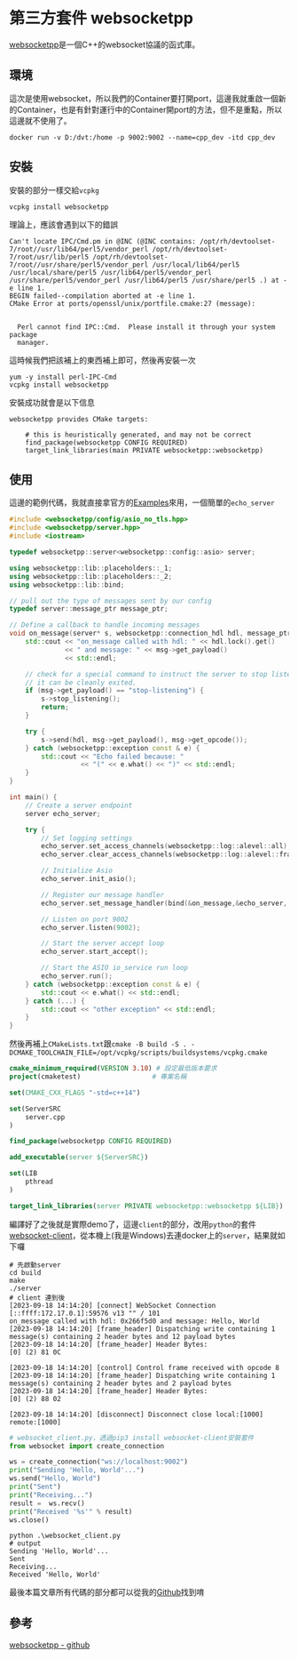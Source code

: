 # 第三方套件 websocketpp

[websocketpp](https://github.com/zaphoyd/websocketpp/tree/master)是一個C++的websocket協議的函式庫。

## 環境

這次是使用websocket，所以我們的Container要打開port，這邊我就重啟一個新的Container，也是有針對運行中的Container開port的方法，但不是重點，所以這邊就不使用了。

```shell
docker run -v D:/dvt:/home -p 9002:9002 --name=cpp_dev -itd cpp_dev
```

## 安裝

安裝的部分一樣交給`vcpkg`

```shell
vcpkg install websocketpp
```

理論上，應該會遇到以下的錯誤

```shell
Can't locate IPC/Cmd.pm in @INC (@INC contains: /opt/rh/devtoolset-7/root//usr/lib64/perl5/vendor_perl /opt/rh/devtoolset-7/root/usr/lib/perl5 /opt/rh/devtoolset-7/root//usr/share/perl5/vendor_perl /usr/local/lib64/perl5 /usr/local/share/perl5 /usr/lib64/perl5/vendor_perl /usr/share/perl5/vendor_perl /usr/lib64/perl5 /usr/share/perl5 .) at -e line 1.
BEGIN failed--compilation aborted at -e line 1.
CMake Error at ports/openssl/unix/portfile.cmake:27 (message):
  

  Perl cannot find IPC::Cmd.  Please install it through your system package
  manager.
```

這時候我們把該補上的東西補上即可，然後再安裝一次

```shell
yum -y install perl-IPC-Cmd
vcpkg install websocketpp
```

安裝成功就會是以下信息

```shell
websocketpp provides CMake targets:

    # this is heuristically generated, and may not be correct
    find_package(websocketpp CONFIG REQUIRED)
    target_link_libraries(main PRIVATE websocketpp::websocketpp)
```

## 使用

這邊的範例代碼，我就直接拿官方的[Examples](https://github.com/zaphoyd/websocketpp/tree/master/examples)來用，一個簡單的`echo_server`

```cpp
#include <websocketpp/config/asio_no_tls.hpp>
#include <websocketpp/server.hpp>
#include <iostream>

typedef websocketpp::server<websocketpp::config::asio> server;

using websocketpp::lib::placeholders::_1;
using websocketpp::lib::placeholders::_2;
using websocketpp::lib::bind;

// pull out the type of messages sent by our config
typedef server::message_ptr message_ptr;

// Define a callback to handle incoming messages
void on_message(server* s, websocketpp::connection_hdl hdl, message_ptr msg) {
    std::cout << "on_message called with hdl: " << hdl.lock().get()
              << " and message: " << msg->get_payload()
              << std::endl;

    // check for a special command to instruct the server to stop listening so
    // it can be cleanly exited.
    if (msg->get_payload() == "stop-listening") {
        s->stop_listening();
        return;
    }

    try {
        s->send(hdl, msg->get_payload(), msg->get_opcode());
    } catch (websocketpp::exception const & e) {
        std::cout << "Echo failed because: "
                  << "(" << e.what() << ")" << std::endl;
    }
}

int main() {
    // Create a server endpoint
    server echo_server;

    try {
        // Set logging settings
        echo_server.set_access_channels(websocketpp::log::alevel::all);
        echo_server.clear_access_channels(websocketpp::log::alevel::frame_payload);

        // Initialize Asio
        echo_server.init_asio();

        // Register our message handler
        echo_server.set_message_handler(bind(&on_message,&echo_server,::_1,::_2));

        // Listen on port 9002
        echo_server.listen(9002);

        // Start the server accept loop
        echo_server.start_accept();

        // Start the ASIO io_service run loop
        echo_server.run();
    } catch (websocketpp::exception const & e) {
        std::cout << e.what() << std::endl;
    } catch (...) {
        std::cout << "other exception" << std::endl;
    }
}
```

然後再補上`CMakeLists.txt`跟`cmake -B build -S . -DCMAKE_TOOLCHAIN_FILE=/opt/vcpkg/scripts/buildsystems/vcpkg.cmake`

```cmake
cmake_minimum_required(VERSION 3.10) # 設定最低版本要求
project(cmaketest)                  # 專案名稱

set(CMAKE_CXX_FLAGS "-std=c++14") 

set(ServerSRC
    server.cpp
)

find_package(websocketpp CONFIG REQUIRED)

add_executable(server ${ServerSRC})

set(LIB
    pthread
)

target_link_libraries(server PRIVATE websocketpp::websocketpp ${LIB})
```

編譯好了之後就是實際demo了，這邊`client`的部分，改用`python`的套件[websocket-client](https://github.com/websocket-client/websocket-client)，從本機上(我是Windows)去連docker上的`server`，結果就如下囉

```shell
# 先啟動server
cd build
make
./server 
# client 連到後
[2023-09-18 14:14:20] [connect] WebSocket Connection [::ffff:172.17.0.1]:59576 v13 "" / 101
on_message called with hdl: 0x266f5d0 and message: Hello, World
[2023-09-18 14:14:20] [frame_header] Dispatching write containing 1 message(s) containing 2 header bytes and 12 payload bytes
[2023-09-18 14:14:20] [frame_header] Header Bytes: 
[0] (2) 81 0C 

[2023-09-18 14:14:20] [control] Control frame received with opcode 8
[2023-09-18 14:14:20] [frame_header] Dispatching write containing 1 message(s) containing 2 header bytes and 2 payload bytes
[2023-09-18 14:14:20] [frame_header] Header Bytes: 
[0] (2) 88 02 

[2023-09-18 14:14:20] [disconnect] Disconnect close local:[1000] remote:[1000]
```

```python
# websocket_client.py，透過pip3 install websocket-client安裝套件
from websocket import create_connection

ws = create_connection("ws://localhost:9002")
print("Sending 'Hello, World'...")
ws.send("Hello, World")
print("Sent")
print("Receiving...")
result =  ws.recv()
print("Received '%s'" % result)
ws.close()
```

```shell
python .\websocket_client.py
# output
Sending 'Hello, World'...
Sent
Receiving...
Received 'Hello, World'
```

最後本篇文章所有代碼的部分都可以從我的[Github](https://github.com/steven715/15-IT-IronMan/tree/master/Day11/cmaketest)找到唷

## 參考

[websocketpp - github](https://github.com/zaphoyd/websocketpp/tree/master)
